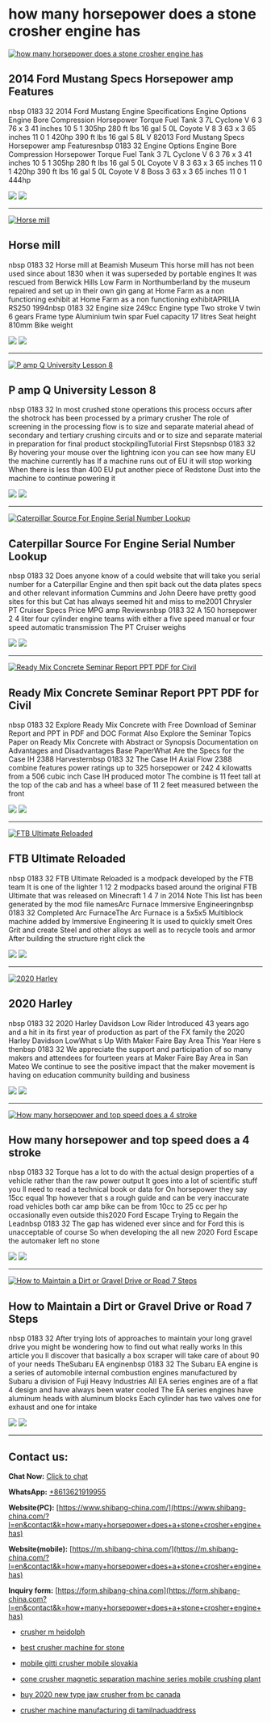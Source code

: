 # how many horsepower does a stone crosher engine has

<a href="https://swt.shibang-china.com/?l=en&img&k=how+many+horsepower+does+a+stone+crosher+engine+has" target="_blank">![how many horsepower does a stone crosher engine has](http://static.shibang-china.com/all-800x300/529.jpg)</a>

## 2014 Ford Mustang Specs Horsepower amp Features
nbsp 0183 32 2014 Ford Mustang Engine Specifications Engine Options Engine Bore Compression Horsepower Torque Fuel Tank 3 7L Cyclone V 6 3 76 x 3 41 inches 10 5 1 305hp 280 ft lbs 16 gal 5 0L Coyote V 8 3 63 x 3 65 inches 11 0 1 420hp 390 ft lbs 16 gal 5 8L V 82013 Ford Mustang Specs Horsepower amp Featuresnbsp 0183 32 Engine Options Engine Bore Compression Horsepower Torque Fuel Tank 3 7L Cyclone V 6 3 76 x 3 41 inches 10 5 1 305hp 280 ft lbs 16 gal 5 0L Coyote V 8 3 63 x 3 65 inches 11 0 1 420hp 390 ft lbs 16 gal 5 0L Coyote V 8 Boss 3 63 x 3 65 inches 11 0 1 444hp


<a href="https://whatsapp.shibangsoft.com/WhatsApp.php" target="_blank" title="WhatsApp">![](http://static.shibang-china.com/icon/whatsapp.png)</a> <a href="https://swt.shibang-china.com/?l=en&icon&k=how+many+horsepower+does+a+stone+crosher+engine+has" target="_blank">![](http://static.shibang-china.com/icon/chat-en.png)</a>

---

<a href="https://swt.shibang-china.com/?l=en&img&k=how+many+horsepower+does+a+stone+crosher+engine+has" target="_blank">![Horse mill](http://static.shibang-china.com/all-800x300/1469.jpg)</a>

## Horse mill
nbsp 0183 32 Horse mill at Beamish Museum This horse mill has not been used since about 1830 when it was superseded by portable engines It was rescued from Berwick Hills Low Farm in Northumberland by the museum repaired and set up in their own gin gang at Home Farm as a non functioning exhibit at Home Farm as a non functioning exhibitAPRILIA RS250 1994nbsp 0183 32 Engine size 249cc Engine type Two stroke V twin 6 gears Frame type Aluminium twin spar Fuel capacity 17 litres Seat height 810mm Bike weight


<a href="https://whatsapp.shibangsoft.com/WhatsApp.php" target="_blank" title="WhatsApp">![](http://static.shibang-china.com/icon/whatsapp.png)</a> <a href="https://swt.shibang-china.com/?l=en&icon&k=how+many+horsepower+does+a+stone+crosher+engine+has" target="_blank">![](http://static.shibang-china.com/icon/chat-en.png)</a>

---

<a href="https://swt.shibang-china.com/?l=en&img&k=how+many+horsepower+does+a+stone+crosher+engine+has" target="_blank">![P amp Q University Lesson 8](http://static.shibang-china.com/all-800x300/401.jpg)</a>

## P amp Q University Lesson 8
nbsp 0183 32 In most crushed stone operations this process occurs after the shotrock has been processed by a primary crusher The role of screening in the processing flow is to size and separate material ahead of secondary and tertiary crushing circuits and or to size and separate material in preparation for final product stockpilingTutorial First Stepsnbsp 0183 32 By hovering your mouse over the lightning icon you can see how many EU the machine currently has If a machine runs out of EU it will stop working When there is less than 400 EU put another piece of Redstone Dust into the machine to continue powering it


<a href="https://whatsapp.shibangsoft.com/WhatsApp.php" target="_blank" title="WhatsApp">![](http://static.shibang-china.com/icon/whatsapp.png)</a> <a href="https://swt.shibang-china.com/?l=en&icon&k=how+many+horsepower+does+a+stone+crosher+engine+has" target="_blank">![](http://static.shibang-china.com/icon/chat-en.png)</a>

---

<a href="https://swt.shibang-china.com/?l=en&img&k=how+many+horsepower+does+a+stone+crosher+engine+has" target="_blank">![Caterpillar Source For Engine Serial Number Lookup](http://static.shibang-china.com/all-800x300/1486.jpg)</a>

## Caterpillar Source For Engine Serial Number Lookup
nbsp 0183 32 Does anyone know of a could website that will take you serial number for a Caterpillar Engine and then spit back out the data plates specs and other relevant information Cummins and John Deere have pretty good sites for this but Cat has always seemed hit and miss to me2001 Chrysler PT Cruiser Specs Price MPG amp Reviewsnbsp 0183 32 A 150 horsepower 2 4 liter four cylinder engine teams with either a five speed manual or four speed automatic transmission The PT Cruiser weighs


<a href="https://whatsapp.shibangsoft.com/WhatsApp.php" target="_blank" title="WhatsApp">![](http://static.shibang-china.com/icon/whatsapp.png)</a> <a href="https://swt.shibang-china.com/?l=en&icon&k=how+many+horsepower+does+a+stone+crosher+engine+has" target="_blank">![](http://static.shibang-china.com/icon/chat-en.png)</a>

---

<a href="https://swt.shibang-china.com/?l=en&img&k=how+many+horsepower+does+a+stone+crosher+engine+has" target="_blank">![Ready Mix Concrete Seminar Report PPT PDF for Civil](http://static.shibang-china.com/all-800x300/154.jpg)</a>

## Ready Mix Concrete Seminar Report PPT PDF for Civil
nbsp 0183 32 Explore Ready Mix Concrete with Free Download of Seminar Report and PPT in PDF and DOC Format Also Explore the Seminar Topics Paper on Ready Mix Concrete with Abstract or Synopsis Documentation on Advantages and Disadvantages Base PaperWhat Are the Specs for the Case IH 2388 Harvesternbsp 0183 32 The Case IH Axial Flow 2388 combine features power ratings up to 325 horsepower or 242 4 kilowatts from a 506 cubic inch Case IH produced motor The combine is 11 feet tall at the top of the cab and has a wheel base of 11 2 feet measured between the front


<a href="https://whatsapp.shibangsoft.com/WhatsApp.php" target="_blank" title="WhatsApp">![](http://static.shibang-china.com/icon/whatsapp.png)</a> <a href="https://swt.shibang-china.com/?l=en&icon&k=how+many+horsepower+does+a+stone+crosher+engine+has" target="_blank">![](http://static.shibang-china.com/icon/chat-en.png)</a>

---

<a href="https://swt.shibang-china.com/?l=en&img&k=how+many+horsepower+does+a+stone+crosher+engine+has" target="_blank">![FTB Ultimate Reloaded](http://static.shibang-china.com/all-800x300/1433.jpg)</a>

## FTB Ultimate Reloaded
nbsp 0183 32 FTB Ultimate Reloaded is a modpack developed by the FTB team It is one of the lighter 1 12 2 modpacks based around the original FTB Ultimate that was released on Minecraft 1 4 7 in 2014 Note This list has been generated by the mod file namesArc Furnace Immersive Engineeringnbsp 0183 32 Completed Arc FurnaceThe Arc Furnace is a 5x5x5 Multiblock machine added by Immersive Engineering It is used to quickly smelt Ores Grit and create Steel and other alloys as well as to recycle tools and armor After building the structure right click the


<a href="https://whatsapp.shibangsoft.com/WhatsApp.php" target="_blank" title="WhatsApp">![](http://static.shibang-china.com/icon/whatsapp.png)</a> <a href="https://swt.shibang-china.com/?l=en&icon&k=how+many+horsepower+does+a+stone+crosher+engine+has" target="_blank">![](http://static.shibang-china.com/icon/chat-en.png)</a>

---

<a href="https://swt.shibang-china.com/?l=en&img&k=how+many+horsepower+does+a+stone+crosher+engine+has" target="_blank">![2020 Harley](http://static.shibang-china.com/all-800x300/24.jpg)</a>

## 2020 Harley
nbsp 0183 32 2020 Harley Davidson Low Rider Introduced 43 years ago and a hit in its first year of production as part of the FX family the 2020 Harley Davidson LowWhat s Up With Maker Faire Bay Area This Year Here s thenbsp 0183 32 We appreciate the support and participation of so many makers and attendees for fourteen years at Maker Faire Bay Area in San Mateo We continue to see the positive impact that the maker movement is having on education community building and business


<a href="https://whatsapp.shibangsoft.com/WhatsApp.php" target="_blank" title="WhatsApp">![](http://static.shibang-china.com/icon/whatsapp.png)</a> <a href="https://swt.shibang-china.com/?l=en&icon&k=how+many+horsepower+does+a+stone+crosher+engine+has" target="_blank">![](http://static.shibang-china.com/icon/chat-en.png)</a>

---

<a href="https://swt.shibang-china.com/?l=en&img&k=how+many+horsepower+does+a+stone+crosher+engine+has" target="_blank">![How many horsepower and top speed does a 4 stroke](http://static.shibang-china.com/all-800x300/822.jpg)</a>

## How many horsepower and top speed does a 4 stroke
nbsp 0183 32 Torque has a lot to do with the actual design properties of a vehicle rather than the raw power output It goes into a lot of scientific stuff you ll need to read a technical book or data for On horsepower they say 15cc equal 1hp however that s a rough guide and can be very inaccurate road vehicles both car amp bike can be from 10cc to 25 cc per hp occasionally even outside this2020 Ford Escape Trying to Regain the Leadnbsp 0183 32 The gap has widened ever since and for Ford this is unacceptable of course So when developing the all new 2020 Ford Escape the automaker left no stone


<a href="https://whatsapp.shibangsoft.com/WhatsApp.php" target="_blank" title="WhatsApp">![](http://static.shibang-china.com/icon/whatsapp.png)</a> <a href="https://swt.shibang-china.com/?l=en&icon&k=how+many+horsepower+does+a+stone+crosher+engine+has" target="_blank">![](http://static.shibang-china.com/icon/chat-en.png)</a>

---

<a href="https://swt.shibang-china.com/?l=en&img&k=how+many+horsepower+does+a+stone+crosher+engine+has" target="_blank">![How to Maintain a Dirt or Gravel Drive or Road 7 Steps](http://static.shibang-china.com/all-800x300/405.jpg)</a>

## How to Maintain a Dirt or Gravel Drive or Road 7 Steps
nbsp 0183 32 After trying lots of approaches to maintain your long gravel drive you might be wondering how to find out what really works In this article you ll discover that basically a box scraper will take care of about 90 of your needs TheSubaru EA enginenbsp 0183 32 The Subaru EA engine is a series of automobile internal combustion engines manufactured by Subaru a division of Fuji Heavy Industries All EA series engines are of a flat 4 design and have always been water cooled The EA series engines have aluminum heads with aluminum blocks Each cylinder has two valves one for exhaust and one for intake


<a href="https://whatsapp.shibangsoft.com/WhatsApp.php" target="_blank" title="WhatsApp">![](http://static.shibang-china.com/icon/whatsapp.png)</a> <a href="https://swt.shibang-china.com/?l=en&icon&k=how+many+horsepower+does+a+stone+crosher+engine+has" target="_blank">![](http://static.shibang-china.com/icon/chat-en.png)</a>

---
## Contact us:

**Chat Now:** [Click to chat](https://swt.shibang-china.com?l=en&contact&k=how+many+horsepower+does+a+stone+crosher+engine+has)

**WhatsApp:**  [+8613621919955](https://whatsapp.shibangsoft.com/WhatsApp.php)

**Website(PC):** [https://www.shibang-china.com/](https://www.shibang-china.com/?l=en&contact&k=how+many+horsepower+does+a+stone+crosher+engine+has)

**Website(mobile):** [https://m.shibang-china.com/](https://m.shibang-china.com/?l=en&contact&k=how+many+horsepower+does+a+stone+crosher+engine+has)

**Inquiry form:** [https://form.shibang-china.com](https://form.shibang-china.com?l=en&contact&k=how+many+horsepower+does+a+stone+crosher+engine+has)

* [crusher m heidolph](../170/crusher%20m%20heidolph.md)

* [best crusher machine for stone](../165/best%20crusher%20machine%20for%20stone.md)

* [mobile gitti crusher mobile slovakia](../161/mobile%20gitti%20crusher%20mobile%20slovakia.md)

* [cone crusher magnetic separation machine series mobile crushing plant](../167/cone%20crusher%20magnetic%20separation%20machine%20series%20mobile%20crushing%20plant.md)

* [buy 2020 new type jaw crusher from bc canada](../170/buy%202020%20new%20type%20jaw%20crusher%20from%20bc%20canada.md)

* [crusher machine manufacturing di tamilnaduaddress](../164/crusher%20machine%20manufacturing%20di%20tamilnaduaddress.md)